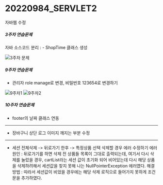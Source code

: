 # 20220984_SERVLET2
자바웹 수정


##### 3주차 연습문제
자바 소스코드 분리 : - ShopTime 클래스 생성

![3주차 문제](https://github.com/JuheeNoh123/20220984_SERVLET2/assets/127907793/5bfafaf5-92fb-40a2-9ac4-7c222858cc51)

##### 9주차 연습문제
- 관리자 role manage로 변경, 비밀번호 123654로 변경하기

![9주차1](https://github.com/JuheeNoh123/20220984_SERVLET2/assets/127907793/d09b89ca-8c4a-420c-a71e-e4ca8fb1843b)
![9주차2](https://github.com/JuheeNoh123/20220984_SERVLET2/assets/127907793/9b3faffe-b175-4fc6-a521-a7502f51c169)

##### 10주차 연습문제
- footer의 날짜 클래스 연동
----
- 장바구니 상단 로그 이미지 깨지는 부분 수정
----
- 세션 전체삭제 -> 뒤로가기 한후 -> 특정상품 선택 삭제할 경우 에러 수정하기
에러 원인 : 뒤로가기를 하면 삭제 전 상품들 목록이 그대로 출력되는데, 여기서 다시 삭제를 눌렀을 경우,  cartList라는 세션 값이 초기화 되어 비어있는데 다시 해당 상품을 삭제하려해서 세션값을 찾지 못해 나는 NullPointerException 에러였다. 
해결 방법 : 따라서 세션값이 비었을 경우에는 해당 삭제 로직으로 들어가지 못하게 조건문을 추가하였다.
